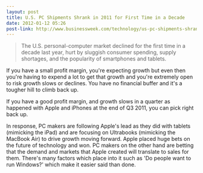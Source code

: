 ```yaml
---
layout: post
title: U.S. PC Shipments Shrank in 2011 for First Time in a Decade
date: 2012-01-12 05:26
post-link: http://www.businessweek.com/technology/us-pc-shipments-shrank-in-2011-for-first-time-in-a-decade-01122012.html
---
```


> The U.S. personal-computer market declined for the first time in a decade last year, hurt by sluggish consumer spending, supply shortages, and the popularity of smartphones and tablets.

If you have a small profit margin, you're expecting growth but even then you're having to expend a lot to get that growth and you're extremely open to risk growth slows or declines.  You have no financial buffer and it's a tougher hill to climb back up.

If you have a good profit margin, and growth slows in a quarter as happened with Apple and iPhones at the end of Q3 2011, you can pick right back up.

In response, PC makers are following Apple's lead as they did with tablets (mimicking the iPad) and are focusing on Ultrabooks (mimicking the MacBook Air) to drive growth moving forward.  Apple placed huge bets on the future of technology and won.  PC makers on the other hand are betting that the demand and markets that Apple created will translate to sales for them.  There's many factors which place into it such as 'Do people want to run Windows?' which make it easier said than done.

